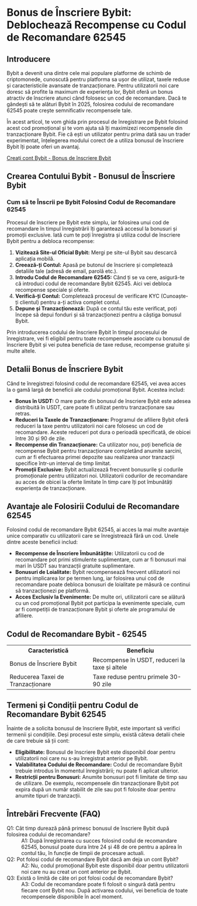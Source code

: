 <h1>Bonus de Înscriere Bybit: Deblochează Recompense cu Codul de Recomandare 62545</h1>

<h2>Introducere</h2>
<p>Bybit a devenit una dintre cele mai populare platforme de schimb de criptomonede, cunoscută pentru platforma sa ușor de utilizat, taxele reduse și caracteristicile avansate de tranzacționare. Pentru utilizatorii noi care doresc să profite la maximum de experiența lor, Bybit oferă un bonus atractiv de înscriere atunci când folosesc un cod de recomandare. Dacă te gândești să te alături Bybit în 2025, folosirea codului de recomandare 62545 poate crește semnificativ recompensele tale.</p>
<p>În acest articol, te vom ghida prin procesul de înregistrare pe Bybit folosind acest cod promoțional și te vom ajuta să îți maximizezi recompensele din tranzacționare Bybit. Fie că ești un utilizator pentru prima dată sau un trader experimentat, înțelegerea modului corect de a utiliza bonusul de înscriere Bybit îți poate oferi un avantaj.</p>
<a href="https://partner.bybit.com/b/62545" target="_blank">Creați cont Bybit - Bonus de înscriere Bybit</a>

<h2>Crearea Contului Bybit - Bonusul de Înscriere Bybit</h2>
<h3>Cum să te Înscrii pe Bybit Folosind Codul de Recomandare 62545</h3>
<p>Procesul de înscriere pe Bybit este simplu, iar folosirea unui cod de recomandare în timpul înregistrării îți garantează accesul la bonusuri și promoții exclusive. Iată cum te poți înregistra și utiliza codul de înscriere Bybit pentru a debloca recompense:</p>
<ol>
            <li><strong>Vizitează Site-ul Oficial Bybit:</strong> Mergi pe site-ul Bybit sau descarcă aplicația mobilă.</li>
            <li><strong>Creează-ți Contul:</strong> Apasă pe butonul de înscriere și completează detaliile tale (adresă de email, parolă etc.).</li>
            <li><strong>Introdu Codul de Recomandare 62545:</strong> Când ți se va cere, asigură-te că introduci codul de recomandare Bybit 62545. Aici vei debloca recompense speciale și oferte.</li>
            <li><strong>Verifică-ți Contul:</strong> Completează procesul de verificare KYC (Cunoaște-ți clientul) pentru a-ți activa complet contul.</li>
            <li><strong>Depune și Tranzacționează:</strong> După ce contul tău este verificat, poți începe să depui fonduri și să tranzacționezi pentru a câștiga bonusul Bybit.</li>
</ol>
<p>Prin introducerea codului de înscriere Bybit în timpul procesului de înregistrare, vei fi eligibil pentru toate recompensele asociate cu bonusul de înscriere Bybit și vei putea beneficia de taxe reduse, recompense gratuite și multe altele.</p>

<h2>Detalii Bonus de Înscriere Bybit</h2>
<p>Când te înregistrezi folosind codul de recomandare 62545, vei avea acces la o gamă largă de beneficii ale codului promoțional Bybit. Acestea includ:</p>
<ul>
            <li><strong>Bonus în USDT:</strong> O mare parte din bonusul de înscriere Bybit este adesea distribuită în USDT, care poate fi utilizat pentru tranzacționare sau retras.</li>
            <li><strong>Reduceri la Taxele de Tranzacționare:</strong> Programul de afiliere Bybit oferă reduceri la taxe pentru utilizatorii noi care folosesc un cod de recomandare. Aceste reduceri pot dura o perioadă specificată, de obicei între 30 și 90 de zile.</li>
            <li><strong>Recompense din Tranzacționare:</strong> Ca utilizator nou, poți beneficia de recompense Bybit pentru tranzacționare completând anumite sarcini, cum ar fi efectuarea primei depozite sau realizarea unor tranzacții specifice într-un interval de timp limitat.</li>
            <li><strong>Promoții Exclusive:</strong> Bybit actualizează frecvent bonusurile și codurile promoționale pentru utilizatori noi. Utilizatorii codurilor de recomandare au acces de obicei la oferte limitate în timp care îți pot îmbunătăți experiența de tranzacționare.</li>
</ul>

<h2>Avantaje ale Folosirii Codului de Recomandare 62545</h2>
<p>Folosind codul de recomandare Bybit 62545, ai acces la mai multe avantaje unice comparativ cu utilizatorii care se înregistrează fără un cod. Unele dintre aceste beneficii includ:</p>
<ul>
            <li><strong>Recompense de Înscriere Îmbunătățite:</strong> Utilizatorii cu cod de recomandare pot primi stimulente suplimentare, cum ar fi bonusuri mai mari în USDT sau tranzacții gratuite suplimentare.</li>
            <li><strong>Bonusuri de Loialitate:</strong> Bybit recompensează frecvent utilizatorii noi pentru implicarea lor pe termen lung, iar folosirea unui cod de recomandare poate debloca bonusuri de loialitate pe măsură ce continui să tranzacționezi pe platformă.</li>
            <li><strong>Acces Exclusiv la Evenimente:</strong> De multe ori, utilizatorii care se alătură cu un cod promoțional Bybit pot participa la evenimente speciale, cum ar fi competiții de tranzacționare Bybit și oferte ale programului de afiliere.</li>
</ul>

<h2>Codul de Recomandare Bybit - 62545</h2>
<table>
            <tr>
                <th>Caracteristică</th>
                <th>Beneficiu</th>
            </tr>
            <tr>
                <td>Bonus de Înscriere Bybit</td>
                <td>Recompense în USDT, reduceri la taxe și altele</td>
            </tr>
            <tr>
                <td>Reducerea Taxei de Tranzacționare</td>
                <td>Taxe reduse pentru primele 30-90 zile</td>
            </tr>
</table>

<h2>Termeni și Condiții pentru Codul de Recomandare Bybit 62545</h2>
<p>Înainte de a solicita bonusul de înscriere Bybit, este important să verifici termenii și condițiile. Deși procesul este simplu, există câteva detalii cheie de care trebuie să ții cont:</p>
 <ul>
            <li><strong>Eligibilitate:</strong> Bonusul de înscriere Bybit este disponibil doar pentru utilizatorii noi care nu s-au înregistrat anterior pe Bybit.</li>
            <li><strong>Valabilitatea Codului de Recomandare:</strong> Codul de recomandare Bybit trebuie introdus în momentul înregistrării; nu poate fi aplicat ulterior.</li>
            <li><strong>Restricții pentru Bonusuri:</strong> Anumite bonusuri pot fi limitate de timp sau de utilizare. De exemplu, recompensele din tranzacționare Bybit pot expira după un număr stabilit de zile sau pot fi folosite doar pentru anumite tipuri de tranzacții.</li>
</ul>

<h2>Întrebări Frecvente (FAQ)</h2>
<dl>
<dt>Q1: Cât timp durează până primesc bonusul de înscriere Bybit după folosirea codului de recomandare?</dt>
<dd>A1: După înregistrarea cu succes folosind codul de recomandare 62545, bonusul poate dura între 24 și 48 de ore pentru a apărea în contul tău, în funcție de timpii de procesare actuali.</dd>

<dt>Q2: Pot folosi codul de recomandare Bybit dacă am deja un cont Bybit?</dt>
<dd>A2: Nu, codul promoțional Bybit este disponibil doar pentru utilizatorii noi care nu au creat un cont anterior pe Bybit.</dd>

<dt>Q3: Există o limită de câte ori pot folosi codul de recomandare Bybit?</dt>
<dd>A3: Codul de recomandare poate fi folosit o singură dată pentru fiecare cont Bybit nou. După activarea codului, vei beneficia de toate recompensele disponibile în acel moment.</dd>
</dl>

</article>
</body>
</html>
